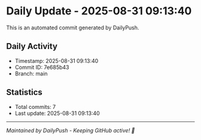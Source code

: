 # Daily Update - 2025-08-31 09:13:40

This is an automated commit generated by DailyPush.

## Daily Activity
- Timestamp: 2025-08-31 09:13:40
- Commit ID: 7e685b43
- Branch: main

## Statistics
- Total commits: 7
- Last update: 2025-08-31 09:13:40

---
*Maintained by DailyPush - Keeping GitHub active! 🚀*
